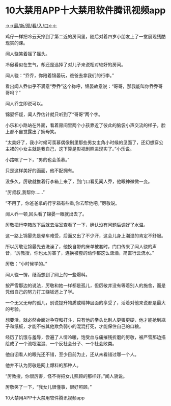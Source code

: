 # 10大禁用APP十大禁用软件腾讯视频app

<a href="https://m8k3.cc">→→最/新/观/看/入/口←←</a>

鸡仔一样把冷云天拎到了第二近的房间里，随后对着四岁小朋友上了一堂展现残酷现实的课。

闻人骁笑着摇了摇头。

冷傲看似在生气，却还是选择了对儿子来说相对较好的房间。

闻人骁：“乔乔，你陪着锦晏玩，爸爸去拿我们的行李。”

看出闻人乔似乎不满意“乔乔”这个称呼，锦晏故意说：“哥哥，那我能叫你乔乔哥哥吗？”

闻人乔立即说可以。

锦晏怀疑，闻人乔估计就只听到了“哥哥”两个字。

小乐和小路站在外面，看着房间里两个小孩靠近了彼此的脑袋小声交流的样子，脸上都不自觉露出了姨母笑。

“太美好了，我小时候可羡慕偶像剧里那些男女主角小时候的见面了，还幻想穿公主裙的小女主就是我自己，这下算是影视剧照进现实了。”小乐说。

小路咳了一下，“男的也会羡慕。”

只是这样美好的画面，他不配拥有。

没多久，厉敬就推着行李箱上来了，到门口看见闻人乔，他眼神微微一变。

“厉叔叔,我帮你……”

“不用了，你爸爸拿的行李箱有些重,你去帮他吧。”厉敬说。

闻人乔一顿,回头看了锦晏一眼就出去了。

厉敬把行李箱放下后就去浴室查看了一下，确认没有问题后调好了水温。

这一路上锦晏先是晕车难受，后面又出了不少汗，这会儿身上潮湿的肯定不舒服。

所以厉敬让锦晏先去洗澡了，他换自带的床单被套时，门口传来了闻人骁的声音，“厉教授，你也太厉害了，连换被套的动作都这么潇洒，简直行云流水。”

厉敬：“小时候学的。”

闻人骁一愣，继而想到了网上的一些爆料。

按严雪那边的说法，厉敬和她一样都是孤儿，但厉敬并没有等着别人的施舍，而是凭借自己的努力打工赚钱还上了学。

一个无父无母的孤儿，别说提升物质或精神层面的享受了，活着对他来说都是最大的考验。

想要活，就必然会面对争夺和打斗，只有他的拳头比别人更狠更硬，他才能抢到瓶子和纸板，才能不被其他欺负弱小的混混打死，才能保住自己的口粮。

经历了饥饿与羞辱，尝遍了人情冷暖，饱受血与痛摧残折磨的厉敬，被严雪那边描绘成了一个流氓混混、一个反社会分子、一个社会败类。

他自诩看人的眼光还不错，至少目前为止，还从未看错过哪一个人。

他并不认为厉敬是网上爆料的那种人。

“厉教授，你很厉害，怪不得把女儿照顾的那样好。”闻人骁说。

厉敬笑了一下，“我女儿很懂事，很好照顾。”

10大禁用APP十大禁用软件腾讯视频app
